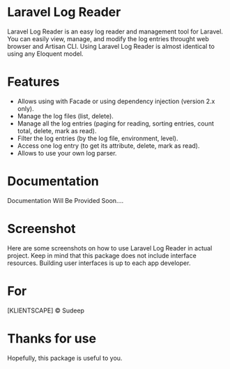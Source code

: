 # Laravel Log Reader

Laravel Log Reader is an easy log reader and management tool for Laravel. You can easily view, manage, and modify the log entries throught web browser and Artisan CLI. Using Laravel Log Reader is almost identical to using any Eloquent model.

# Features
- Allows using with Facade or using dependency injection (version 2.x only).
- Manage the log files (list, delete).
- Manage all the log entries (paging for reading, sorting entries, count total, delete, mark as read).
- Filter the log entries (by the log file, environment, level).
- Access one log entry (to get its attribute, delete, mark as read).
- Allows to use your own log parser.

# Documentation

Documentation Will Be Provided Soon....

# Screenshot
Here are some screenshots on how to use Laravel Log Reader in actual project. Keep in mind that this package does not include interface resources. Building user interfaces is up to each app developer.


# For
[KLIENTSCAPE] © Sudeep

# Thanks for use
Hopefully, this package is useful to you.